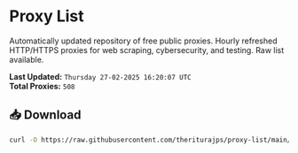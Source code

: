 # Proxy List

Automatically updated repository of free public proxies. Hourly refreshed HTTP/HTTPS proxies for web scraping, cybersecurity, and testing. Raw list available.

**Last Updated:** `Thursday 27-02-2025 16:20:07 UTC`  
**Total Proxies:** `508`

## 📥 Download
```bash
curl -O https://raw.githubusercontent.com/theriturajps/proxy-list/main/proxies.txt
